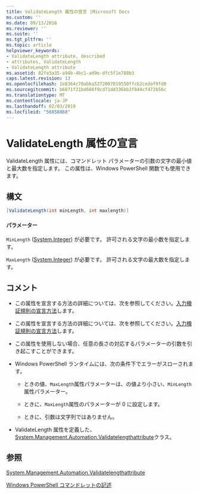 ```yaml
---
title: ValidateLength 属性の宣言 |Microsoft Docs
ms.custom: ''
ms.date: 09/13/2016
ms.reviewer: ''
ms.suite: ''
ms.tgt_pltfrm: ''
ms.topic: article
helpviewer_keywords:
- ValidateLength attribute, described
- attributes, ValidateLength
- ValidateLength attribute
ms.assetid: 82fe3a35-a94b-4bc1-ad9e-dfc5f1e788b3
caps.latest.revision: 13
ms.openlocfilehash: 1e8364c78abba5272007019550ffcb2cedaf9fd0
ms.sourcegitcommit: b6871f21bd666f9cd71dd336bb3f844cf472b56c
ms.translationtype: MT
ms.contentlocale: ja-JP
ms.lasthandoff: 02/03/2019
ms.locfileid: "56858868"
---
```

# <a name="validatelength-attribute-declaration"></a>ValidateLength 属性の宣言

ValidateLength 属性には、コマンドレット パラメーターの引数の文字の最小値と最大数を指定します。 この属性は、Windows PowerShell 関数でも使用できます。

## <a name="syntax"></a>構文

```csharp
[ValidateLength(int minLength, int maxlength)]
```

#### <a name="parameters"></a>パラメーター

`MinLength` ([System.Integer](/dotnet/api/System.Integer)) が必要です。 許可される文字の最小数を指定します。

`MaxLength` ([System.Integer](/dotnet/api/System.Integer)) が必要です。 許可される文字の最大数を指定します。

## <a name="remarks"></a>コメント

- この属性を宣言する方法の詳細については、次を参照してください。[入力検証規則の宣言方法](http://msdn.microsoft.com/en-us/544c2100-62ba-4be4-b2a2-cc0d4e4fc45b)します。
- この属性を宣言する方法の詳細については、次を参照してください。[入力検証規則の宣言方法](http://msdn.microsoft.com/en-us/544c2100-62ba-4be4-b2a2-cc0d4e4fc45b)します。

- この属性を使用しない場合、任意の長さの対応するパラメーターの引数を引き起こすことができます。

- Windows PowerShell ランタイムには、次の条件下でエラーがスローされます。

    - ときの値、`MaxLength`属性パラメーターは、の値より小さい、`MinLength`属性パラメーター。

    - ときに、`MaxLength`属性のパラメーターが 0 に設定します。

    - ときに、引数は文字列ではありません。

- ValidateLength 属性を定義した、 [System.Management.Automation.Validatelengthattribute](/dotnet/api/System.Management.Automation.ValidateLengthAttribute)クラス。

## <a name="see-also"></a>参照

[System.Management.Automation.Validatelengthattribute](/dotnet/api/System.Management.Automation.ValidateLengthAttribute)

[Windows PowerShell コマンドレットの記述](./writing-a-windows-powershell-cmdlet.md)
